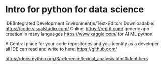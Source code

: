 # Intro for python for data science

IDE(Integrated Development Environment)s/Text-Editors
    Downloadable:
        https://code.visualstudio.com/
    Online:
        https://replit.com/ generic app creation in many languages
        https://www.kaggle.com/ for AI ML python

A Central place for your code repositories and you identity as a developer all IDE can read and write to here:
    https://github.com/

    
https://docs.python.org/3/reference/lexical_analysis.html#identifiers
